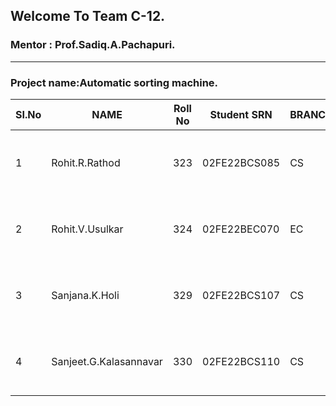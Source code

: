 ## Welcome To Team C-12.
### Mentor : Prof.Sadiq.A.Pachapuri.

***

### Project name:Automatic sorting machine.
|**SI.No** | **NAME**           | **Roll No** | **Student SRN** | **BRANCH** |**PHOTO**|
|-------|-------------------------------|---------|-------------|--------|------------|
| 1     |Rohit.R.Rathod                   | 323  |02FE22BCS085| CS    |![WhatsApp Image 2023-07-03 at 13 34 47](https://github.com/CEER-C/C12/assets/131159328/083c75d7-8470-47f4-acc6-2367834a91d2)|
| 2     |Rohit.V.Usulkar                  | 324  | 02FE22BEC070 | EC  |![WhatsApp Image 2023-07-03 at 13 29 08](https://github.com/CEER-C/C12/assets/131159328/b43304df-e7d2-426d-9c99-caf77ab48259)|
| 3     | Sanjana.K.Holi                | 329  |02FE22BCS107| CS   |![WhatsApp Image 2023-07-03 at 13 32 08](https://github.com/CEER-C/C12/assets/131159328/b51391ac-1c36-4110-ab71-d9d9effba5ce)|
| 4     | Sanjeet.G.Kalasannavar | 330  | 02FE22BCS110 | CS|![WhatsApp Image 2023-07-03 at 13 29 38](https://github.com/CEER-C/C12/assets/131159328/a9ec59fc-4efc-4b03-97be-5467c2135926)|
